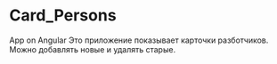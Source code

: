 # Card_Persons
App on Angular
Это приложение показывает карточки разботчиков. Можно добавлять новые и удалять старые.
